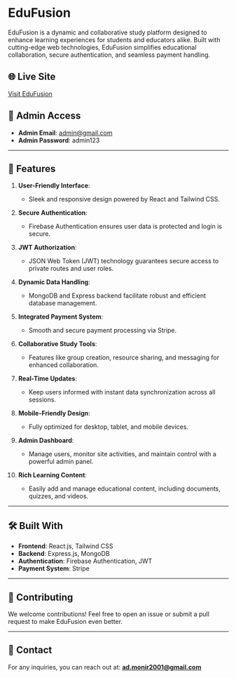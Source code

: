 # EduFusion

EduFusion is a dynamic and collaborative study platform designed to enhance learning experiences for students and educators alike. Built with cutting-edge web technologies, EduFusion simplifies educational collaboration, secure authentication, and seamless payment handling.

## 🌐 Live Site
[Visit EduFusion](https://edufusion-f285c.web.app)

## 🚀 Admin Access
- **Admin Email**: admin@gmail.com  
- **Admin Password**: admin123

---

## 📌 Features

1. **User-Friendly Interface**: 
   - Sleek and responsive design powered by React and Tailwind CSS.

2. **Secure Authentication**:
   - Firebase Authentication ensures user data is protected and login is secure.

3. **JWT Authorization**:
   - JSON Web Token (JWT) technology guarantees secure access to private routes and user roles.

4. **Dynamic Data Handling**:
   - MongoDB and Express backend facilitate robust and efficient database management.

5. **Integrated Payment System**:
   - Smooth and secure payment processing via Stripe.

6. **Collaborative Study Tools**:
   - Features like group creation, resource sharing, and messaging for enhanced collaboration.

7. **Real-Time Updates**:
   - Keep users informed with instant data synchronization across all sessions.

8. **Mobile-Friendly Design**:
   - Fully optimized for desktop, tablet, and mobile devices.

9. **Admin Dashboard**:
   - Manage users, monitor site activities, and maintain control with a powerful admin panel.

10. **Rich Learning Content**:
    - Easily add and manage educational content, including documents, quizzes, and videos.

---

## 🛠️ Built With

- **Frontend**: React.js, Tailwind CSS
- **Backend**: Express.js, MongoDB
- **Authentication**: Firebase Authentication, JWT
- **Payment System**: Stripe

---





## 🤝 Contributing

We welcome contributions! Feel free to open an issue or submit a pull request to make EduFusion even better.

---

## 📧 Contact
For any inquiries, you can reach out at: **ad.monir2001@gmail.com**
